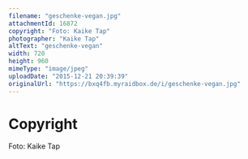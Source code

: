 ```yaml
---
filename: "geschenke-vegan.jpg"
attachmentId: 16872
copyright: "Foto: Kaike Tap"
photographer: "Kaike Tap"
altText: "geschenke-vegan"
width: 720
height: 960
mimeType: "image/jpeg"
uploadDate: "2015-12-21 20:39:39"
originalUrl: "https://bxq4fb.myraidbox.de/i/geschenke-vegan.jpg"
---
```


# Copyright

Foto: Kaike Tap
